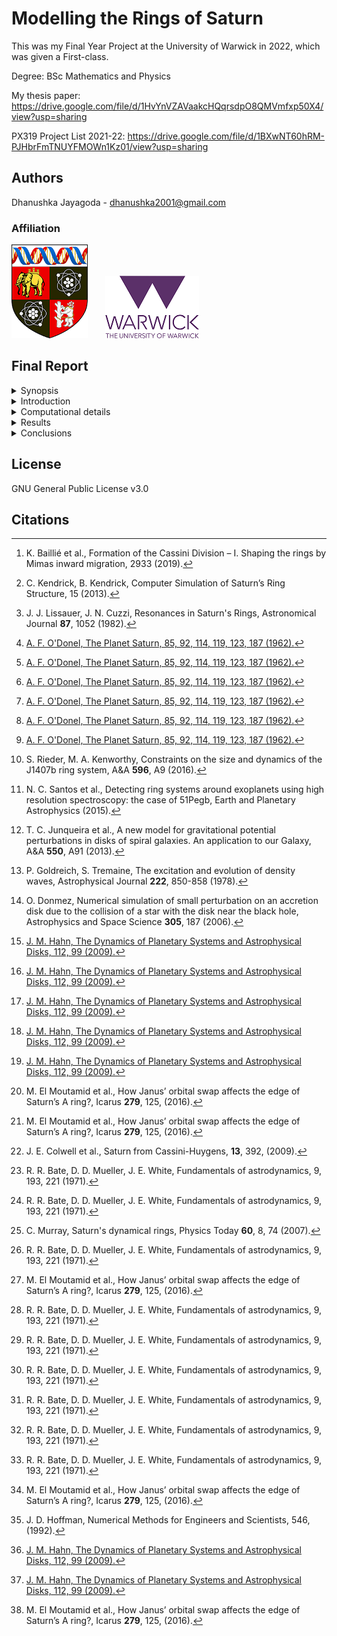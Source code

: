 # Modelling the Rings of Saturn

This was my Final Year Project at the University of Warwick in 2022, which was given a First-class.

Degree: BSc Mathematics and Physics

My thesis paper: https://drive.google.com/file/d/1HvYnVZAVaakcHQqrsdpO8QMVmfxp50X4/view?usp=sharing

PX319 Project List 2021-22: https://drive.google.com/file/d/1BXwNT60hRM-PJHbrFmTNUYFMOWn1Kz01/view?usp=sharing

<!--
> more text

Hi $`m_s = 2`$

```math
SE = \frac{\sigma}{\sqrt{n}}
```
$$
m_{COM} = 2
$$

```math
\begin{aligned}
\dot{x} & = \sigma(y-x) \\
\dot{y} & = \rho x - y - xz \\
\dot{z} & = -\beta z + xy
\end{aligned}
```

Hi $`m_s = 2`$

<details><summary> Test </summary>

## Test
[<img width="2766" height="1364" alt="image" src="https://github.com/user-attachments/assets/55930fb5-a2d2-4aac-a539-142423533772" />](https://ciclops.org/view/2230/In-Saturns-Shadow---the-Pale-Blue-Dot.html)
_Figure 1: A picture of Saturn and its rings backlit by the Sun, taken by Cassini in 2006 (NASA/JPL-Caltech/Space
Science Institute)._
dsdsdsd

dsdsds Hi $`m_s = 2

```math
m_s = 2
```

```math
\begin{aligned}
\dot{x} & = \sigma(y-x) \\
\dot{y} & = \rho x - y - xz \\
\dot{z} & = -\beta z + xy
\end{aligned}
```

sasasas

sasasas

</details>
-->

## Authors
Dhanushka Jayagoda - <dhanushka2001@gmail.com>
### Affiliation
![Warwick University logo](images/Shield_of_the_University_of_Warwick-small.png)&nbsp;&nbsp;&nbsp;&nbsp;&nbsp;&nbsp;&nbsp;![Warwick University logo](images/WarwickLogo-small.png)   

<!--
## Section 1
01. text
   ![Saturn's ring gaps annotated](images/saturn4.png)
-->

## Final Report

<details><summary> Synopsis </summary>

## Synopsis

* The main objective of this project is to model the rings of Saturn by creating a
computer program, to see and explain how gaps form, as well as other structures
like spiral density waves, and wakes from embedded moons.

* The results will be
compared with observational data and theory to see how well they match.

* To model ring particles, the velocity Verlet method will be used to integrate Newton’s
equations of motion. Newton’s law of gravitation and Kepler’s third law will be
used.

* For satellite wakes, the ring particles will be modelled as an incompressible
fluid in a Keplerian shear flow, using 2D diffusion-advection equations. Gauss-Seidel iteration and the explicit Euler method will be used to solve the unsteady 2D
diffusion and advection equations.

* The results from the simulations show that gaps
form as predicted by the theory, in locations where ring particles are in resonance
with perturbing moons. From observational data, most gaps are further out than
what theory predicts, due to factors like the eccentricity of the moon’s orbit and
co-orbital moons which the simulations took into account. Results from the fluid
simulation show embedded moons do cause wakes.

</details>

<details><summary> Introduction </summary>

## Introduction
[<img width="2766" height="1364" alt="image" src="https://github.com/user-attachments/assets/55930fb5-a2d2-4aac-a539-142423533772" />](https://ciclops.org/view/2230/In-Saturns-Shadow---the-Pale-Blue-Dot.html)
_Figure 1: A picture of Saturn and its rings backlit by the Sun, taken by Cassini in 2006 (NASA/JPL-Caltech/Space
Science Institute)._


Saturn's rings are a majestic sight, with its radial symmetry, they exhibit many interesting features, from spiral density waves to the multitude of gaps. Some of these gaps are due to orbital resonances from Saturn's moons, one of the most notable being the Huygens gap, caused by the 2:1 inner Lindblad resonance (ILR) from Mimas.[^Paper_4] A ring particle in this location would have an orbital period half that of Mimas. Other gaps are caused by moons inside the rings, which produces a wake at the gap boundary. However, there are some gaps that are yet to be fully explained, some have proposed asteroid impacts,[^Paper_3] as well as interparticle collisions and excitation of density waves.[^Paper_2] This project aims to simulate these mechanisms, particularly, resonances, embedded moons, and spiral density waves, to see if they match with observation and theory.

[^Paper_4]: K. Baillié et al., Formation of the Cassini Division – I. Shaping the rings by Mimas inward
migration, 2933 (2019).
[^Paper_2]: J. J. Lissauer, J. N. Cuzzi, Resonances in Saturn's Rings, Astronomical Journal **87**, 1052 (1982).
[^Paper_3]: C. Kendrick, B. Kendrick, Computer Simulation of Saturn’s Ring Structure, 15 (2013).

[<img width="1920" height="1080" alt="image" src="https://github.com/user-attachments/assets/5ecf5417-5057-453a-b628-a17fd3dcbb67" />](https://ciclops.org/view/8489/The-Realm-of-Daphnis.html)
_Figure 2: A picture of Daphnis, a shepherding moon, first discovered by Cassini in 2005, taken by Cassini in 2017, leaving a wavy wake behind and in front of it (NASA/JPL-Caltech/Space Science Institute)._


Saturn's rings were first discovered in 1610 by Galileo, though he mistook them for two large satellites.[^Paper_1] Huygens was the first to propose it was a ring in 1655.[^Paper_1] In 1675, Cassini had discovered a gap in the ring,[^Paper_1] which we now call the "Cassini Division", he was also the first to propose that the rings were made out of smaller particles.[^Paper_1] In 1785, Laplace proved mathematically that even the narrow, rotating rings he envisioned would be unstable,[^Paper_1] however the idea that the rings were solid remained for almost another century. In 1857, Maxwell showed that the ring system had to be composed of many smaller particles, ending the 200-year-old belief that the rings were solid.[^Paper_1]

[^Paper_1]: [A. F. O'Donel, The Planet Saturn, 85, 92, 114, 119, 123, 187 (1962).](https://archive.org/details/planetsaturnhist0000alex/page/n9/mode/2up)

In recent years, NASA's Cassini probe has given us clear images of Saturn and its rings, which has led to the discovery of new moons, including shepherding moons which are embedded in the rings themselves, and leave a wake in their path. This has allowed many to study the gaps in great detail, and is what will be used to compare with the results.

Recent discoveries have found many exoplanets with ring systems much larger than Saturn's.[^Paper_5][^Paper_7] Understanding how Saturn's rings form can help to understand how much larger ring systems can form. Furthermore, the underlying physics behind ring structure formation, in particular, perturbation and resonance, is identical to that which forms spiral galaxies,[^Paper_6] as was first proposed by Goldreich and Tremaine,[^Paper_12] as well as accretion disk structure.[^Paper_8]

[^Paper_5]: S. Rieder, M. A. Kenworthy, Constraints on the size and dynamics of the J1407b ring system, A&A **596**, A9 (2016).
[^Paper_6]: T. C. Junqueira et al., A new model for gravitational potential perturbations in disks of spiral galaxies. An application to our Galaxy, A&A **550**, A91 (2013).
[^Paper_7]: N. C. Santos et al., Detecting ring systems around exoplanets using high resolution spectroscopy: the case of 51Pegb, Earth and Planetary Astrophysics (2015).
[^Paper_8]: O. Donmez, Numerical simulation of small perturbation on an accretion disk
due to the collision of a star with the disk near the black hole, Astrophysics and Space Science **305**, 187 (2006).
[^Paper_12]: P. Goldreich, S. Tremaine, The excitation and evolution of density waves, Astrophysical Journal **222**, 850-858 (1978).

In most cases, the perturbations from a moon do not accumulate on a particle, but get overpowered by the gravity of Saturn. However, if a particle and moon's orbital frequency are an integer ratio, the moon will periodically appear in the same location for the particle, which leads to gravitational perturbations accumulating, and causing the particle's orbit to become eccentric. This is one of the mechanisms that causes a visible gap to form in the ring.

Consider a 3-body system, with a primary body (Saturn), with mass $`m_p`$; an orbiting secondary body (moon), with mass $`m_s`$; and a ring particle. The particle will be orbiting the primary, while being perturbed by the secondary. The primary's frame is non-inertial, as it is orbiting around the system's centre-of-mass (COM). By definition,

<p align="center">
$\vec{r'_{COM}} = \frac{m_p\vec{r'_p}+m_s\vec{r'_s}}{m_p+m_s} = \vec{0},$ &nbsp; (1) <br>
$\implies \vec{r'_p} = -\frac{m_s}{m_p}\vec{r'_s},$ &nbsp;&nbsp;&nbsp;&nbsp;&nbsp;&nbsp;&nbsp;&nbsp; (2) <br>
</p>

where $`\vec{r'_{COM}}`$, $`\vec{r'_p}`$ and $`\vec{r'_s}`$ are the positions of the COM, primary and secondary relative to the COM. $`m_p >> m_s \implies \vec{r'_p} \simeq \vec{0},`$ $`\therefore \vec{r'_p} \simeq \vec{r'_{COM}}`$. In reality, the mass of Saturn is $`\sim10^3`$ times heavier than its most massive moon, Titan, and $`\sim10^7`$ times heavier than the most massive moon used in this project, Mimas. For this reason, and for simplifying calculations, the primary will be approximated as an inertial frame.

The angle between $`\vec{r}`$ and $`\vec{r_s}`$ is $`\varphi=\theta - \theta_s`$, where $`\theta`$ and $`\theta_s`$ denote the particle and secondary's angle from the $`\vec{x}`$-axis. Switching to polar coordinates, $`\Phi_s`$ is a function of $`r`$ and $`\varphi`$, and crucially,  $`\Phi_s(r,\varphi)=\Phi_s(r,\textminus\varphi)`$. Because $`\Phi_s(r,\varphi)`$ is symmetric in $`\varphi`$, it can be Fourier expanded, with all the odd parts equal to zero, giving,[^Paper_9]

[^Paper_9]: [J. M. Hahn, The Dynamics of Planetary Systems and Astrophysical Disks, 112, 99 (2009).](https://gemelli.spacescience.org/~hahnjm/book/chap6.pdf)

<p align="center">
$\Phi_s(r,\varphi) = \frac{1}{2}\phi_0(r) + \sum_{m=1}^{\infty} \phi_m(r)\cos(m\varphi).$ &nbsp;&nbsp;&nbsp;&nbsp; (3) <br>
</p>

This Fourier expansion has infinite terms, each corresponding to a Lindblad resonance, which is a location where the cumulative perturbations from the secondary is large.[^Paper_9] For low $`m^{\textup{th}}`$-order terms, these locations are far apart, which means one term is dominating, and we can ignore the infinite other terms.[^Paper_9]

[<img width="4510" height="1794" alt="lindblad4" src="https://github.com/user-attachments/assets/b913fce7-97ec-44a5-8d7b-cba6731bd278" />](https://commons.wikimedia.org/wiki/File:Lindblad_resonance_sites.png)
_Figure 3: The radii of the secondary's $`m^{\textup{th}}`$ inner (ILR) and outer (OLR) Lindblad resonances relative to the secondary's orbit, located at the corotation circle (CC) (Dhanushka Jayagoda, 2022)._

Assuming that the secondary's orbit is circular, and the primary's gravitational potential is Keplerian, the locations of the Lindblad resonances are given by,[^Paper_9]

<p align="center">
$r = \left(1 - \frac{\epsilon}{m}\right)^\frac{2}{3}a_s = \left(\frac{m-\epsilon}{m}\right)^\frac{2}{3}a_s,$ &nbsp;&nbsp;&nbsp;&nbsp; (4) <br>
</p>

where $`\epsilon=\pm1`$, and $`a_s`$ is the secondary's orbital radius. Fig. 3 shows the locations of the Lindblad resonances, $`r=[(m-1)/m]^{2/3}a_s`$ are the ILRs, and $`r=[(m+1)/m]^{2/3}a_s`$ are the OLRs. Because of the assumptions, the locations will slightly differ if the secondary's orbit is eccentric, or if the primary body is oblate.[^Paper_9]

From Kepler's third law we have,

<p align="center">
$\left(\frac{T}{T_s}\right)^2 = \left(\frac{R}{R_s}\right)^3,$ &nbsp;&nbsp;&nbsp;&nbsp; (5) <br>
</p>

where $`T`$, $`T_s`$, $`R`$ and $`R_s`$ denote the particle and secondary's orbital periods and radii. Rearranging and solving for $R$ gives,

<p align="center">
$R = \left(\frac{T}{T_s}\right)^\frac{2}{3}R_s.$ &nbsp;&nbsp;&nbsp;&nbsp; (6) <br>
</p>

Letting $`k=T/T_s`$ denote the ratio of the orbital periods, we can see that Eq. (4) and \(6) are similar. From Eq. (4) and (6), we have that the ratio of the orbital periods for a $`m^{\textup{th}}`$-order Lindblad resonance is $`k=(m-\epsilon)/m`$. For a $`m=2`$ ILR, $`k=\frac{1}{2}`$, meaning the resonance location occurs where a particle has an orbital period half that of the secondary, as expected. Since the majority of ring particles are located on the inside of Saturn's moons' orbits, only ILRs will be considered in this project.
 
Saturn also features two moons, Janus and Epimetheus, that are in a co-orbital configuration, which is the only configuration of its kind with two moons, in the Solar System.[^Paper_15] Janus and Epimetheus have orbital radii that are closer than their own diameters, yet they do not collide, but rather periodically exchange momentum and switch orbital radii every 4 years.[^Paper_15] Janus, the more massive of the two, is said to create the most visible spiral density waves from its excited 2:1 Lindblad resonance site, due to its oscillatory orbit.[^Paper_16]

[^Paper_15]: M. El Moutamid et al., How Janus’ orbital swap affects the edge of Saturn’s A ring?, Icarus **279**, 125, (2016).
[^Paper_16]: J. E. Colwell et al., Saturn from Cassini-Huygens, **13**, 392, (2009).

</details>

<details><summary>Computational details</summary>

## Computational details

### A. Numerical methods: Euler and Verlet

The two methods considered for integrating Newton's equations of motion in this project are, Euler's method and the velocity Verlet method.

Euler's method is as follows,

1. Calculate $`\vec{r}(t+\Delta t) = \vec{r}(t) + \vec{v}(t)\Delta t + \frac12\vec{a}(t)\Delta t^2,`$
2. Work out $`\vec{a}(t+\Delta t)`$ from the gravitational interactions using $`\vec{r}(t+\Delta t),`$
3. Calculate $`\vec{v}(t+\Delta t) = \vec{v}(t) + \vec{a}(t)\Delta t.`$

The Velocity Verlet algorithm is as follows,

1. Calculate $`\vec{r}(t+\Delta t) = \vec{r}(t) + \vec{v}(t)\Delta t + \frac12\vec{a}(t)\Delta t^2,`$
2. Work out $`\vec{a}(t+\Delta t)`$ from the gravitational interactions using $`\vec{r}(t+\Delta t),`$
3. Calculate $`\vec{v}(t+\Delta t) = \vec{v}(t) + \frac12\left(\vec{a}(t) + \vec{a}(t+\Delta t)\right)\Delta t.`$

The only difference between the methods is the final step, where the Verlet method combines the old and new acceleration vectors, instead of just the old acceleration vector. This change drops the magnitude of $`\%error`$ by a factor of $`10^3`$ for a timestep $`\Delta t=1000~s`$, and changes the order of error from $`\mathcal{O}(\Delta t)`$ to $`\mathcal{O}(\Delta t^2)`$, as can be seen from Fig. 4.

<img width="1920" height="977" alt="saturn_error2 1" src="https://github.com/user-attachments/assets/924e9695-b781-424a-b619-26d44bb91ed1" />
<img width="1920" height="977" alt="saturn_error6 1" src="https://github.com/user-attachments/assets/7d38e504-7791-4af6-b75f-cd0eb055d87f" />

_Figure 4: Above is two graphs plotting the $`\%error`$ in position and velocity of Mimas against timestep ($`s`$) for both Euler and Verlet methods. Below is a graph of $`\%error`$ in position of Mimas against timestep using Verlet. Mimas is modelled to have a circular orbit. (Dhanushka Jayagoda, 2022)_
    
Because of the improvement in stability, velocity Verlet will be the method used in this project. For both methods, Newton's law of gravitation is used to calculate the gravitational interactions from Saturn and its moons, and Kepler's third law is used, to calculate orbital periods and initial velocities, given an initial orbital radius, $`R`$.

From Kepler's third law, we are given that,[^Paper_14]

[^Paper_14]: R. R. Bate, D. D. Mueller, J. E. White, Fundamentals of astrodynamics, 9, 193, 221 (1971).

<p align="center">
$T^2 = \left(\frac{4\pi^2}{Gm_p}\right)R^3,$ &nbsp;&nbsp;&nbsp;&nbsp; (7) <br><br>
$\therefore &nbsp;&nbsp;&nbsp;&nbsp; T = 2\pi\sqrt{\frac{R^3}{Gm_p}}.$ &nbsp;&nbsp;&nbsp;&nbsp; (8) <br>
</p>

Substituting Eq. (8) into the formula for tangential velocity gives,

<p align="center">
$v = \frac{2\pi R}{T} = \sqrt{\frac{Gm_p}{R}},$ &nbsp;&nbsp;&nbsp;&nbsp; (9) <br>
</p>

where $G$ is the gravitational constant. Acceleration is calculated using Newton's law of gravitation, for a ring particle $`i`$,[^Paper_14]

<p align="center">
$\ddot{\vec{r_i}} = G \cdot \sum_{j\neq i} \frac{m_j}{r_{ij}^3} \vec{r_{ij}},$ &nbsp;&nbsp;&nbsp;&nbsp; (10) <br>
</p>

With $`n`$ ring particles, the total interactions amounts to $`n(n-1)/2`$, which is of order $`\mathcal{O}(n^2)`$. In the interest of speed, the particles in the Verlet method simulation will be modelled as non-interacting, only interacting with Saturn and its moons, which is of order $`\mathcal{O}(n)`$ interactions. In reality, ring particles will experience self-gravity with neighbouring particles, however Keplerian shear mostly prevents this from becoming dominant.[^Paper_13]

[^Paper_13]: C. Murray, Saturn's dynamical rings, Physics Today **60**, 8, 74 (2007).

### B. Special perturbation methods: Cowell and Encke

<img width="3000" height="3000" alt="enckemethod" src="https://github.com/user-attachments/assets/c3eeb295-1e68-439e-a3ee-d63d43a5582c" />

_Figure 5: A diagram showing Encke's method, with $`n\_subcycles=3`$. Perturbations are exaggerated. (Dhanushka Jayagoda, 2022)_

There are two methods that can be used when calculating perturbations, Cowell's method and Encke's method. Cowell's method adds the perturbing interactions together and integrates in time continuously, whereas Encke's method involves subcycles, where perturbations are accumulated, and the unperturbed, osculating orbit is used as a reference, for which it rectifies discretely at every cycle. Fig. 5 shows how all the perturbations from the last rectification are accumulated, and added after the end of the current cycle. Perturbations of velocity will also be accumulated, as well as of position, due to the fact that $`\vec{r}(t+\Delta t)`$ and $`\vec{v}(t+\Delta t)`$ both need $`\vec{a}(t)`$. For the Verlet method, perturbations are calculated as follows,

<p align="center">
$d\vec{r} = \frac12 \Delta t^2 \sum_{n=0}^{N-1} \vec{a_s}(t+n\Delta t) = \sum_{n=1}^{N} d\vec{r_n},$ &nbsp;&nbsp;&nbsp;&nbsp; (11) <br><br>
$d\vec{v} = \frac12 \Delta t \sum_{n=0}^{N-1} \big(\vec{a_s}(t+n\Delta t) + \vec{a_s}(t+n\Delta t + \Delta t)\big) = \sum_{n=1}^{N} d\vec{v_n},$ &nbsp;&nbsp;&nbsp;&nbsp; (12) <br>
</p>

where $`N=n\_subcycles`$ is the number of subcycles, and $`t`$ is the simulation time of the current cycle. These perturbations are for the next cycle, at $`T=t+N\Delta t`$.
    
Cowell's method is better for when you want to find the path of a particle at a particular time, since the program updates continuously, however Encke's method allows you to go much further in time with the sacrifice that the data points are no longer continuous but occur at discrete jumps in time. Encke's method is also faster, however it is less accurate when a particle experiences large perturbations, such that $`dr/r`$ is no longer small.[^Paper_14]
    
The total simulation time,

<p align="center">
$t_s = \Delta t \cdot n\_subcycles \cdot n\_cycles,$ &nbsp;&nbsp;&nbsp;&nbsp; (13) <br>
</p>

where $`n\_cycles`$ is the number of cycles. Note that Cowell's method is a case of Encke's method with $`n\_subcycles=1`$. One of the known problems with Cowell and Encke's methods is the exponential error that accumulates over time. The only solutions are to reduce the timestep, or avoid particles getting too close to the moons.[^Paper_15]

### C. The elliptic orbit

For a moon with a circular orbit, radius $`r`$, its positions can simply be found through the parametric equation, $`(x,y)=\big(r\cos(2\pi t/T),r\sin(2\pi t/T)\big)`$, where $`t`$ and $`T`$ are the simulation time and orbital period. Modelling an elliptic orbit is not as simple. Parametric equations for an elliptic orbit can however, be approximated, by iteratively solving Kepler's equation.
    Kepler's equation is given by $`M = E - e\sin(E)`$, where $`M`$ is known as the "mean anomaly", $`e`$ is the eccentricity, and $`E`$ is the "eccentric anomaly".[^Paper_14] Calculating $`M`$ given $`E`$ is trivial, however the inverse problem is not, since the equation is transcendental, which means an approximate solution will need to be found instead.[^Paper_14] The steps for calculating an approximate position are as follows,[^Paper_14]

1. Calculate the mean motion, $`n = 2\pi/T`$, $`T=`$ orbital period,
2. Calculate the mean anomaly, $`M = nt`$, $`t=`$ time since perihelion (point on elliptic orbit closest to primary),
3. Compute the eccentric anomaly, $`E`$, by using Newton's method on Kepler's equation. Let,

   <p align="center">
   $f(E) = E - e\sin(E) - M(t) = 0,$ &nbsp;&nbsp;&nbsp;&nbsp; (14) <br>
   $E_{n+1} = E_{n} - \frac{f(E_n)}{f'(E_n)} = E_n - \frac{M_n-M(t)}{1-e \cos(E_n)},$ &nbsp;&nbsp;&nbsp;&nbsp; (15) <br>
   </p>

    where $`M_n=E_n-e\sin(E_n)`$.[^Paper_14] Eq. (15) can be iterated as many times as needed, until $`M_n - M(t)`$ becomes small enough.[^Paper_14] An initial value, $`E_0=\pi`$ is recommended for stability, however for $`e \approx 0`$, $`E_0=M(t)`$ is ample.[^Paper_14]

4. Calculate the approximate new position $`(x,y)=\left(a(\cos(E)-e),b\sin(E)\right)`$, where $`a`$ is the semi-major axis, and $`b=a\sqrt{1-e^2}`$ is the semi-minor axis.
   
Almost all of Saturn's moons can be modelled much faster this way, rather than using a numerical method. However, the one exception to this is the Janus-Epimetheus co-orbital configuration, which needs to be simulated with the Verlet method, to accurately model the horseshoe orbit.[^Paper_15]

### D. 2D diffusion-advection

In order to model the wake trails left by embedded moons, interparticle collisions can no longer be ignored. A small region near the moon will be considered, and area discretised so that a $`4~km`$-by-$`4~km`$ region is represented by one grid square, with a unique density, $`\rho_i`$, and velocity, $`\vec{v_i}`$. Gauss-Seidel iteration will be used to solve the Forward-Time Centered-Space (FTCS) approximation of the unsteady 2D diffusion equation.[^Paper_17] The gravitational interaction from the satellite, modelled in the centre of the grid, will evolve the velocity field and the explicit Euler method will be used to solve the advection equations. For the boundary conditions, density will be allowed to flow out of the system, as source terms will be included in the sides to account for the Keplerian shear flow. The frame of the moon is non-inertial, as it is orbiting and rotating, which keeps Saturn directly above the system. Given the region is small, the fictitious force from the frame orbiting will cancel with the centripetal force from the particles, and any horizontal component remaining is negligible compared to the interaction with the moon. Likewise for the fictitious forces arising from the frame rotating.

[^Paper_17]: J. D. Hoffman, Numerical Methods for Engineers and Scientists, 546, (1992).

</details>

<details><summary>Results</summary>

## Results

### A. Resonance strengths

<img width="5917" height="4530" alt="saturns_moons_strengths4" src="https://github.com/user-attachments/assets/7e05531a-08f4-44be-a28d-9a6adb086566" />

_Figure 6: Magnitude of the accumulated accelerations from each moon at varying distances from Saturn. (Dhanushka Jayagoda, 2022)_

<img width="503" alt="resonance_strengths_dt=1000_k=10000" src="https://github.com/user-attachments/assets/f16b2893-41ac-4cdc-b366-8eb766370958" />
<img width="503" alt="resonance_strengths_dt=1000_k=100000" src="https://github.com/user-attachments/assets/8194fc75-fa97-4ea2-a1ad-6dbb4b39aa3b" />

_Figure 7: Magnitude of the accumulated accelerations, with all the moons' perturbations combined, at varying distances from Saturn. Total simulation time: $`\sim0.32 ~yrs`$ (left) and $`\sim3.17 ~yrs`$ (right). (Dhanushka Jayagoda, 2022)_

In order to measure the strengths of the Lindblad resonances from each other moons, and get a rough idea of which moons matter the most, $`10,000`$ particles were placed between $`74,500~km`$ and $`140,220~km`$ from Saturn, covering Saturn's A, B, C, and F rings, along with 14 of Saturn's most prominent moons, each interacting with all $`10,000`$ particles. The particles and moons were simulated with fixed circular orbits, and the perturbations from each of the moons are separately accumulated. Since the particles were fixed in a circular orbit, no numerical method was needed to calculate the new positions. The simulation ran using Cowell's method, with $`10,000`$ cycles, each with a timestep $`\Delta t=1,000~s`$, amounting to $`\sim0.32~yrs`$ simulation time. Fig. 6 shows the results from this; by far the largest spike is from the 2:1 Mimas ILR, followed by the Janus-Epimetheus ILRs. Some of the embedded moons like Prometheus, Pan and Atlas show large perturbations, however these can't be considered as single resonance sites, as the particles close to these moons feel a contribution of many higher $`m^{th}`$-order ILRs. It is interesting to note that Titan, Saturn's heaviest moon, which is $`\sim10^4`$ times heavier than Mimas, does not even appear on the graph, this is due to its lowest order ILR, the 2:1 resonance, being located at $`r=(1/2)^{2/3}a_s \approx 769,730~km`$, far clear of the rings. From Fig. 7 it can be seen that over time, regions not close to any Lindblad resonances dampen in perturbations, whereas sites like the 2:1 Janus-Epimetheus ILR, spike in accumulated acceleration after more time has passed.

### B. Huygens gap

<img width="503" alt="saturnringdensity6graph2" src="https://github.com/user-attachments/assets/c465363a-a891-444b-ab42-e94fc4c7e84b" />
<img width="503" alt="saturnringdensity6graph2_ellipse" src="https://github.com/user-attachments/assets/f1efdab3-6ee2-4e50-9537-c132116e3423" />

_Figure 8: Ring particle density over time. $`10,000`$ particles initially between $`115,500~km`$ and $`118,000~km`$, with just Mimas and Saturn. Mimas' orbit modelled as a circle (left) and an ellipse (right). Total simulation time: $`\sim25.8~yrs`$. (Dhanushka Jayagoda, 2022)_

From the investigation into resonance strengths, it is clear that the 2:1 Mimas ILR is the most dominant resonance affecting the rings. Mimas' semi-major axis, $`a_s=185,539~km`$, therefore its 2:1 ILR location should be at $`r\approx116,882~km`$. Placing $`10,000`$ particles between $`115,500~km`$ and $`118,000~km`$, with just Mimas and Saturn influencing them, and using the Verlet and Encke methods to orbit the particles, produces Fig. 8. The top plot was with Mimas' modelled with a circular orbit, and the bottom plot was Mimas' modelled with an elliptic orbit, accurate to its true eccentricity, $`e=0.0196`$. Fig. 8 shows how the gaps get slightly pushed out with an eccentric Mimas orbit, Fig. 10 shows how the radial velocity spikes further out with an eccentric orbit. In the circular orbit plot, there appears to be a ringlet inside the gap, however with the elliptic orbit, there is a clean gap as predicted by the theory. In reality however, the Huygens gap is located at a radial distance, $`r=117,580~km`$, as seen in Fig. 9. This anomaly could be explained by the oblateness of Saturn, which is said to shift Lindblad resonances outward by,[^Paper_9]

<p align="center">
$\Delta r_r \simeq \frac{J_2}{2}\left(\frac{m+\epsilon}{m-\epsilon}\right)\frac{R_p^2}{r_r},$ &nbsp;&nbsp;&nbsp;&nbsp; (16) <br>
</p>

where $`J_2`$ is the primary's zonal harmonic and $`R_p`$ is the equatorial radius of the oblate planet. Both the circular and elliptic plots appear to show density waves initially, at around $`116,000~km`$, and start to drift away from the resonance site as predicted by theory.[^Paper_9]

[<img width="503" alt="image" src="https://github.com/user-attachments/assets/44ce3c68-68ff-40de-9e01-9bce62cadac0" />](https://ciclops.org/view/2127/The-Huygens-Gap.html)
[<img width="503" alt="image" src="https://github.com/user-attachments/assets/6277d0cf-1afc-4e38-b300-f2981c77d512" />](https://ciclops.org/view/3858/Expanse-of-Ice.html)
_Figure 9: Image of the Huygens gap taken by Cassini in 2006 (left), annotated image of the Cassini division with the Huygens gap, taken in 2007 by Cassini (right) (NASA/JPL-Caltech/Space Science Institute)._

<img width="1919" height="910" alt="radial_v" src="https://github.com/user-attachments/assets/aa0fcc80-d485-4077-b9a9-68fd38f05377" />

_Figure 10: The two diagrams above show the difference in radial velocity for eccentricity $`e=0`$ (left), and $`e=0.0196`$ (right). Simulation time: $`\sim25.8~yrs`$. (Dhanushka Jayagoda, 2022)_

### C. Co-orbital moons

[<img width="3849" alt="radial_v" src="https://github.com/user-attachments/assets/9643c067-8f26-4752-ab0f-ec3e10f16908" />](https://www.youtube.com/watch?v=P12ifsFwC6k)
_Figure 11: Locations of Janus and Epimetheus in a top-down view. The diagram above shows the horseshoe orbit when viewed in a rotating frame, and also shows them at their closest meeting, $`\sim15,000~km`$. (Click to watch animation). (Dhanushka Jayagoda, 2022)_

Janus and Epimetheus are two moons that orbit in roughly the same radius, swapping orbits and exchanging momentum periodically every 4 years. In order to model this, the Verlet method had to be used, as well as the Cowell method to get every position continuously rather than after discrete intervals in time. Initialising Janus to $`r=151,460~km`$, and Epimetheus to $`r=151,410~km`$ produced a 4-year periodicity, matching observational data.[^Paper_15]

<img width="503" alt="januslinegraph5" src="https://github.com/user-attachments/assets/231eb220-1e20-4ab9-a651-6f49bcc22a8c" />
<img width="503" alt="saturnringdensitygraph_janus_epimetheus2" src="https://github.com/user-attachments/assets/e52409f9-940f-4bc7-8ebe-970551460dd8" />

_Figure 12: Line graphs of radial positions (left) and ring particle density (right) for 10,000 particles close to the 2:1 ILR of Janus. Total simulation time: $\sim25.8$yrs. (Dhanushka Jayagoda, 2022)_

[<img width="1024" alt="image" src="https://github.com/user-attachments/assets/2f399781-edbb-47a1-9cb5-6ee184b0903a" />](https://ciclops.org/view/8612/Staggering-Structure.html)
_Figure 13: A spiral density wave at the 2:1 Janus ILR (NASA/JPL-Caltech/Space Science Institute)._

With the horseshoe orbit modelled, it is possible to influence the $`10,000`$ particles realistically. The top graph of Fig. 12 shows how particles start to clump together initially, and there's a clear drop in density at the radial distance $`r=95,900~km`$. The expected 2:1 ILR location for Janus from the theory is $`\sim95,414~km`$, this outward movement of the resonance location is indicative of the unique orbit pattern of Janus and Epimetheus. The bottom graph shows clearly how the 2:1 line is below the actual resonance location. The top graph of Fig. 12 appears to exhibit density waves as shown in Fig. 13, which seem to decay as time progresses.

### D. Shepherding moon

<img width="1801" height="613" alt="foo000" src="https://github.com/user-attachments/assets/176e6afd-a273-4dab-9c54-24e440079e50" />
<img width="1801" height="613" alt="foo020" src="https://github.com/user-attachments/assets/97023021-a57a-411a-a352-67fc566eca05" />
<img width="1801" height="613" alt="foo040" src="https://github.com/user-attachments/assets/e06e10c5-d34a-4af1-b76f-9141d88c3df6" />
<img width="1801" height="613" alt="foo060" src="https://github.com/user-attachments/assets/06e021c1-666c-435e-afa0-d98f1831d665" />
<img width="1801" height="613" alt="foo080" src="https://github.com/user-attachments/assets/9eeba881-eaaa-4811-b514-e2a99214062d" />
<img width="1801" height="613" alt="foo100" src="https://github.com/user-attachments/assets/c3d7ae90-38ca-4305-9484-88f9b2b1d606" />
<img width="1801" height="613" alt="foo200" src="https://github.com/user-attachments/assets/6fbeda26-6e8e-4031-8527-873cdafe3592" />
<img width="1801" height="613" alt="foo300" src="https://github.com/user-attachments/assets/0b8cb1f2-5423-4363-90d5-603474b11d9b" />

_Figure 14: 2D diffusion-advection simulation for Daphnis over time. (Dhanushka Jayagoda, 2022)_

Daphnis is the shepherding moon investigated in this project. From Fig. 14 wave-like wakes are visibly created by the embedded moon. There is slight deviation to what appears in real photos like Fig. 2 and movies taken by Cassini, as the wake seems to appear stationary, however the wake produced in the simulation seems to be periodically generated by a vortex of ring particle density hitting the gap boundaries.

</details>

<details><summary>Conclusions</summary>

## Conclusions

In conclusion, the work done in this project has shown how Lindblad resonances and perturbation can create visible gaps in the rings, and how elliptic orbits, and co-orbital moon configurations can lead to gaps moving further out, closer to the perturbing moon. This project has also shown that there are still some discrepancies with observation, meaning there is more at work causing the gaps to move further from the theory predicted locations. To take this project further, the oblateness of Saturn would have to be investigated. Precession of moon orbits could also be considered, as well as drag caused from Saturn's atmosphere, which would create the faint D-ring which the current simulation doesn't show. The mechanisms behind moonlet formation would be something to look into, self-gravity between neighbouring ring particles can lead to spiral density waves as well as bending waves in the vertical direction, which was not touched upon in this project.

</details>

## License
GNU General Public License v3.0

## Citations
